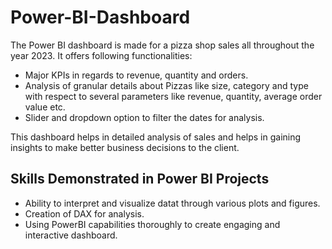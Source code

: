# Power-BI-Dashboard
The Power BI dashboard is made for a pizza shop sales all throughout the year 2023. It offers following functionalities:
* Major KPIs in regards to revenue, quantity and orders.
* Analysis of granular details about Pizzas like size, category and type with respect to several parameters like revenue, quantity, average order value etc.
* Slider and dropdown option to filter the dates for analysis.

This dashboard helps in detailed analysis of sales and helps in gaining insights to make better business decisions to the client.

## Skills Demonstrated in Power BI Projects
* Ability to interpret and visualize datat through various plots and figures.
* Creation of DAX for analysis.
* Using PowerBI capabilities thoroughly to create engaging and interactive dashboard. 
